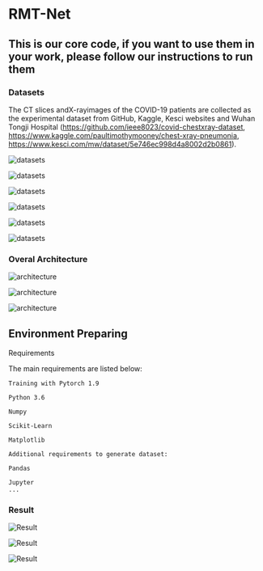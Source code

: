 # RMT-Net
## This is our core code, if you want to use them in your work, please follow our instructions to run them
### Datasets
The CT slices andX-rayimages of the COVID-19 patients are collected as the experimental dataset from GitHub, Kaggle, Kesci websites and Wuhan Tongji Hospital (https://github.com/ieee8023/covid-chestxray-dataset, https://www.kaggle.com/paultimothymooney/chest-xray-pneumonia, https://www.kesci.com/mw/dataset/5e746ec998d4a8002d2b0861).

![datasets](./pictures/lung1.png)

![datasets](./pictures/lung2.png)

![datasets](./pictures/lung3.png)

![datasets](./pictures/lung4.png)

![datasets](./pictures/lung5.png)

![datasets](./pictures/lung6.png)
### Overal Architecture
![architecture](./pictures/RMT.svg)

![architecture](./pictures/RMT2.svg)

![architecture](./pictures/TR.svg)

## Environment Preparing
Requirements

The main requirements are listed below:
```
Training with Pytorch 1.9

Python 3.6

Numpy

Scikit-Learn

Matplotlib

Additional requirements to generate dataset:

Pandas

Jupyter
...

```


### Result

![Result](./pictures/val1.svg)

![Result](./pictures/val2.svg)

![Result](./pictures/data.svg)

